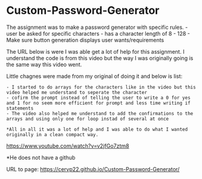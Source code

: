 # Custom-Password-Generator

The assignment was to make a password generator with specific rules. - user be asked for specific characters - has a character length of 8 - 128 - Make sure button generation displays user wants/requirements

The URL below is were I was able get a lot of help for this assignment. I understand the code is from this video but the way I was originally going is the same way this video went.

Little chagnes were made from my original of doing it and below is list:

    - I started to do arrays for the characters like in the video but this video helped me understand to seperate the character
    - cofirm the prompt instead of telling the user to write a 0 for yes and 1 for no seem more efficient for prompt and less time writing if statements
    - The video also helped me understand to add the confirmations to the arrays and using only one for loop instad of several at once

    *All in all it was a lot of help and I was able to do what I wanted originally in a clean compact way.

https://www.youtube.com/watch?v=v2jfGo7ztm8

\*He does not have a github


URL to page: https://cervp22.github.io/Custom-Password-Generator/
